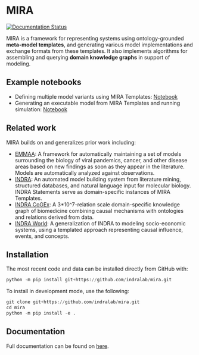 # MIRA

[![Documentation Status](https://readthedocs.org/projects/miramodel/badge/?version=latest)](https://miramodel.readthedocs.io/en/latest/?badge=latest)

MIRA is a framework for representing systems using ontology-grounded **meta-model templates**, and generating various model implementations and exchange formats from these templates. It also implements algorithms for assembling and querying **domain knowledge graphs** in support of modeling.

## Example notebooks

* Defining multiple model variants using MIRA Templates: [Notebook](https://github.com/indralab/mira/blob/main/notebooks/metamodel_intro.ipynb)
* Generating an executable model from MIRA Templates and running simulation: [Notebook](https://github.com/indralab/mira/blob/main/notebooks/simulation.ipynb)

## Related work

MIRA builds on and generalizes prior work including:

* [EMMAA](https://emmaa.indra.bio): A framework for automatically maintaining a set of models surrounding the biology of viral pandemics, cancer, and other disease areas based on new findings as soon as they appear in the literature. Models are automatically analyzed against observations.
* [INDRA](https://indra.bio): An automated model building system from literature mining, structured databases, and natural language input for molecular biology. INDRA Statements serve as domain-specific instances of MIRA Templates.
* [INDRA CoGEx](https://discovery.indra.bio): A 3*10^7-relation scale domain-specific knowledge graph of biomedicine combining causal mechanisms with ontologies and relations derived from data.
* [INDRA World](https://github.com/indralab/indra_world): A generalization of INDRA to modeling socio-economic systems, using a templated approach representing causal influence, events, and concepts.

## Installation

The most recent code and data can be installed directly from GitHub with:

```python
python -m pip install git+https://github.com/indralab/mira.git
```

To install in development mode, use the following:

```python
git clone git+https://github.com/indralab/mira.git
cd mira
python -m pip install -e .
```

## Documentation

Full documentation can be found on [here](https://miramodel.readthedocs.io).
